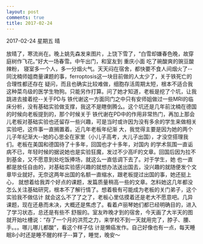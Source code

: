 ```yaml
---
layout: post
comments: true
title: 2017-02-24
---
```

 
 

 2017-02-24         星期五            晴

放晴了，寒流尚在。晚上姚先森发来图片，上饶下雪了，“白雪却嫌春色晚，故穿庭树作飞花。”好大一场春雪。中午出门，和室友到 重庆小面 吃了碗酸爽的豌豆酸辣粉， 寝室多一个人，多一分烟火气。天天闷在宿舍，都快要不食人间烟火了--同沈楠师姐商量课题的事，ferroptosis这一块目前做的人太少了，关于铁死亡的合理性都还存在
疑问，而且也确实比较难做，细胞存活周期太短，根本不适合我这种菜鸟级的医学生物狗。只能另作打算。问了她才知道，老板是挖了个坑，让我跳进去接着挖--关于PD与
铁代谢这一方面同门之中只有安师姐做过一些MRI的临床分析，没有基础实验做支撑，我这不是瞎倒腾么。这个坑还是几年前沈楠在德国的时候向老板提到的，那个时候关于
铁代谢在PD中的作用非常热门，再加上那会儿老板对基础实验也还留存一些兴趣，可是当时或许因为没有多余的学生来做相关实验吧，这件事一直搁置着。近几年老板年纪渐
大，我觉得主要是因为她的两个儿子年纪渐大--她的心思全在家里（小儿子高考，大儿子出国），才没空搭理我们。老板在美国和德国待了十多年，回国也才十多年，对国内
的学术氛围一直诟病不已，年轻时候的据说她也是实验狂魔，发过不少高IF的文章。回国后因为拉不到基金，又不愿意到处吃饭捧场，就这么一直低调下去了。对于学生，她
也一直都是放任自由的，对基础实验感兴趣的就想办法送出国去，没兴趣的就随便发个文章毕业就好。无奈这两年出国的名额一直缩水，跟老板提过出国的事，她还挺上心，
就想着给我弄个好点的课题，发篇质量稍高一些的文章。怎料她这几年都没怎么关注基础研究，根本不了解行情了。想着极有可能成为老板的关门弟子，这个实验我不做估计
就会这么不了了之了，老板心里估摸着还是老大不愿意吧。几异课题，现在还悬而未决，大概还是焦虑了。看着卢丽琴她们都已经明确目的，进入了学习状态，总还是有些不
舒服的。室友昨晚才到的宿舍，今天画了大半天的图就开始吐槽说：“存了一个月的洪荒之力，来学校不到一天就用完了，脖子、腰、手。。。哪儿哪儿都酸”，看这个样子估
计是懒癌发作。自己好像也有一点，每天睡眠8小时还是睡不醒的样子--算了，睡觉，晚安～
